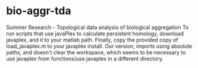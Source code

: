 # bio-aggr-tda
Summer Research - Topological data analysis of biological aggregation
To run scripts that use javaPlex to calculate persistent homology, 
download javaplex, and it to your matlab path. Finally, copy the provided
copy of load_javaplex.m to your javaplex install. Our version, imports
using absolute paths, and doesn't clear the workspace, which seems to
be necessary to use javaplex from functions/use javaplex in a different
directory.
